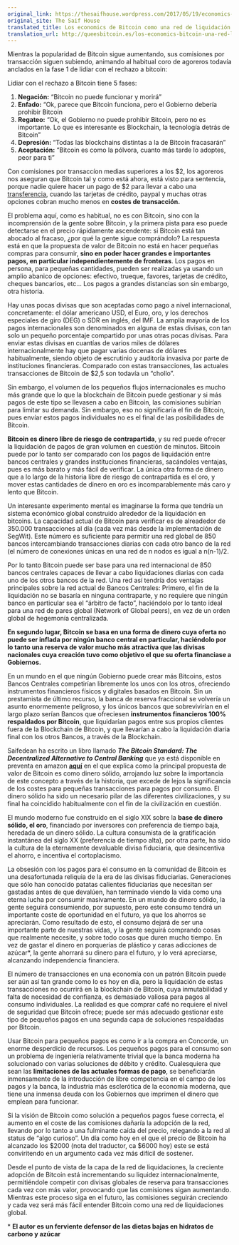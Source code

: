 ```yaml
---
original_link: https://thesaifhouse.wordpress.com/2017/05/19/economics-of-bitcoin-as-a-settlement-network/
original_site: The Saif House
translated_title: Los economics de Bitcoin como una red de liquidación
translation_url: http://queesbitcoin.es/los-economics-bitcoin-una-red-liquidacion/
---
```


Mientras la popularidad de Bitcoin sigue aumentando, sus comisiones por transacción siguen subiendo, animando al habitual coro de agoreros todavía anclados en la fase 1 de lidiar con el rechazo a bitcoin:

Lidiar con el rechazo a Bitcoin tiene 5 fases:

1.  **Negación:** “Bitcoin no puede funcionar y morirá”
2.  **Enfado:** “Ok, parece que Bitcoin funciona, pero el Gobierno debería prohibir Bitcoin
3.  **Regateo:** “Ok, el Gobierno no puede prohibir Bitcoin, pero no es importante. Lo que es interesante es Blockchain, la tecnología detrás de Bitcoin”
4.  **Depresión:** “Todas las blockchains distintas a la de Bitcoin fracasarán”
5.  **Aceptación:** “Bitcoin es como la pólvora, cuanto más tarde lo adoptes, peor para ti”

Con comisiones por transaccíon medias superiores a los $2, los agoreros nos aseguran que Bitcoin tal y como está ahora, está visto para sentencia, porque nadie quiere hacer un pago de $2 para llevar a cabo una [transferencia](http://queesbitcoin.es/bitcoin-para-el-comercio-internacional/), cuando las tarjetas de crédito, paypal y muchas otras opciones cobran mucho menos en **costes de transacción.**

El problema aquí, como es habitual, no es con Bitcoin, sino con la incomprensión de la gente sobre Bitcoin, y la primera pista para eso puede detectarse en el precio rápidamente ascendente: si Bitcoin está tan abocado al fracaso, ¿por qué la gente sigue comprándolo? La respuesta está en que la propuesta de valor de Bitcoin no está en hacer pequeñas compras para consumir, **sino en poder hacer grandes e importantes pagos, en particular independientemente de fronteras**. Los pagos en persona, para pequeñas cantidades, pueden ser realizadas ya usando un amplio abanico de opciones: efectivo, trueque, favores, tarjetas de crédito, cheques bancarios, etc… Los pagos a grandes distancias son sin embargo, otra historia.

Hay unas pocas divisas que son aceptadas como pago a nivel internacional, concretamente: el dólar americano USD, el Euro, oro, y los derechos especiales de giro (DEG) o SDR en inglés, del IMF. La amplia mayoría de los pagos internacionales son denominados en alguna de estas divisas, con tan solo un pequeño porcentaje compartido por unas otras pocas divisas. Para enviar estas divisas en cuantías de varios miles de dólares internacionalmente hay que pagar varias docenas de dólares habitualmente, siendo objeto de escrutinio y auditoría invasiva por parte de instituciones financieras. Comparado con estas transacciones, las actuales transacciones de Bitcoin de $2,5 son todavía un “chollo”.

Sin embargo, el volumen de los pequeños flujos internacionales es mucho más grande que lo que la blockchain de Bitcoin puede gestionar y si más pagos de este tipo se llevasen a cabo en Bitcoin, las comisiones subirían para limitar su demanda. Sin embargo, eso no significaría el fin de Bitcoin, pues envíar estos pagos individuales no es el final de las posibilidades de Bitcoin.

**Bitcoin es dinero libre de riesgo de contrapartida**, y su red puede ofrecer la liquidación de pagos de gran volumen en cuestión de minutos. Bitcoin puede por lo tanto ser comparado con los pagos de liquidación entre bancos centrales y grandes instituciones financieras, sacándoles ventajas, pues es más barato y más fácil de verificar. La única otra forma de dinero que a lo largo de la historia libre de riesgo de contrapartida es el oro, y mover estas cantidades de dinero en oro es incomparablemente más caro y lento que Bitcoin.

Un interesante experimento mental es imaginarse la forma que tendría un sistema económico global construido alrededor de la liquidación en bitcoins. La capacidad actual de Bitcoin para verificar es de alreadedor de 350.000 transacciones al día (cada vez más desde la implementación de SegWit). Este número es suficiente para permitir una red global de 850 bancos intercambiando transacciones diarias con cada otro banco de la red (el número de conexiones únicas en una red de n nodos es igual a n(n-1)/2.

Por lo tanto Bitcoin puede ser base para una red internacional de 850 bancos centrales capaces de llevar a cabo liquidaciones diarias con cada uno de los otros bancos de la red. Una red así tendría dos ventajas principales sobre la red actual de Bancos Centrales: Primero, el fin de la liquidación no se basaría en ninguna contraparte, y no requiere que ningún banco en particular sea el “árbitro de facto”, haciéndolo por lo tanto ideal para una red de pares global (Network of Global peers), en vez de un orden global de hegemonía centralizada.

**En segundo lugar, Bitcoin se basa en una forma de dinero cuya oferta no puede ser inflada por ningún banco central en particular, haciéndolo por lo tanto una reserva de valor mucho más atractiva que las divisas nacionales cuya creación tuvo como objetivo el que su oferta financiase a Gobiernos.**

En un mundo en el que ningún Gobierno puede crear más Bitcoins, estos Bancos Centrales competirían libremente los unos con los otros, ofreciendo instrumentos financieros físicos y digitales basados en Bitcoin. Sin un prestamista de último recurso, la banca de reserva fraccional se volvería un asunto enormemente peligroso, y los únicos bancos que sobrevivirían en el largo plazo serían Bancos que ofreciesen **instrumentos financieros 100% respaldados por Bitcoin**, que liquidarían pagos entre sus propios clientes fuera de la Blockchain de Bitcoin, y que llevarían a cabo la liquidación diaria final con los otros Bancos, a través de la Blockchain.

Saifedean ha escrito un libro llamado _**The Bitcoin Standard: The Decentralized Alternative to Central Banking**_ que ya está disponible en preventa en amazon [**aquí**](https://www.amazon.com/Bitcoin-Standard-Decentralized-Alternative-Central/dp/1119473861/) en el que explica como la principal propuesta de valor de Bitcoin es como dinero sólido, arrojando luz sobre la importancia de este concepto a través de la historia, que excede de lejos la significancia de los costes para pequeñas transacciones para pagos por consumo. El dinero sólido ha sido un necesario pilar de las diferentes civilizaciones, y su final ha coincidido habitualmente con el fin de la civilización en cuestión.

El mundo moderno fue construido en el siglo XIX sobre la **base de dinero sólido, el oro**, financiado por inversores con preferencia de tiempo baja, heredada de un dinero sólido. La cultura consumista de la gratificación instantánea del siglo XX (preferencia de tiempo alta), por otra parte, ha sido la cultura de la eternamente devaluable divisa fiduciaria, que desincentiva el ahorro, e incentiva el cortoplacismo.

La obsesión con los pagos para el consumo en la comunidad de Bitcoin es una desafortunada reliquia de la era de las divisas fiduciarias. Generaciones que sólo han conocido patatas calientes fiduciarias que necesitan ser gastadas antes de que devalúen, han terminado viendo la vida como una eterna lucha por consumir masivamente. En un mundo de dinero sólido, la gente seguirá consumiendo, por supuesto, pero este consumo tendrá un importante coste de oportunidad en el futuro, ya que los ahorros se apreciarán. Como resultado de esto, el consumo dejará de ser una importante parte de nuestras vidas, y la gente seguirá comprando cosas que realmente necesite, y sobre todo cosas que duren mucho tiempo. En vez de gastar el dinero en porquerías de plástico y caras adicciones de azúcar*, la gente ahorrará su dinero para el futuro, y lo verá apreciarse, alcanzando independencia financiera.

El número de transacciones en una economía con un patrón Bitcoin puede ser aún así tan grande como lo es hoy en día, pero la liquidación de estas transacciones no ocurrirá en la blockchain de Bitcoin, cuya inmutabilidad y falta de necesidad de confianza, es demasiado valiosa para pagos al consumo individuales. La realidad es que comprar café no requiere el nivel de seguridad que Bitcoin ofrece; puede ser más adecuado gestionar este tipo de pequeños pagos en una segunda capa de soluciones respaldadas por Bitcoin.

Usar Bitcoin para pequeños pagos es como ir a la compra en Concorde, un enorme desperdicio de recursos. Los pequeños pagos para el consumo son un problema de ingeniería relativamente trivial que la banca moderna ha solucionado con varias soluciones de débito y crédito. Cualesquiera que sean las **limitaciones de las actuales formas de pago**, se beneficiarán inmensamente de la introducción de libre competencia en el campo de los pagos y la banca, la industria más esclerótica de la economía moderna, que tiene una inmensa deuda con los Gobiernos que imprimen el dinero que emplean para funcionar.

Si la visión de Bitcoin como solución a pequeños pagos fuese correcta, el aumento en el coste de las comisiones dañaría la adopción de la red, llevando por lo tanto a una fulminante caída del precio, relegando a la red al status de “algo curioso”. Un día como hoy en el que el precio de Bitcoin ha alcanzado los $2000 (nota del traductor, ca $6000 hoy) este se está conviritendo en un argumento cada vez más difícil de sostener.

Desde el punto de vista de la capa de la red de liquidaciones, la creciente adopción de Bitcoin está incrementando su liquidez internacionalmente, permitiéndole competir con divisas globales de reserva para transacciones cada vez con más valor, provocando que las comisiones sigan aumentando. Mientras este proceso siga en el futuro, las comisiones seguirán creciendo y cada vez será más fácil entender Bitcoin como una red de liquidaciones global.

\* **El autor es un ferviente defensor de las dietas bajas en hidratos de carbono y azúcar**
